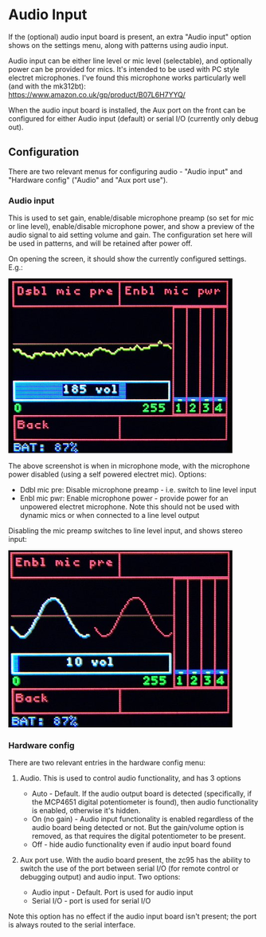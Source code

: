 # Audio Input

If the (optional) audio input board is present, an extra "Audio input" option shows on the settings menu, along with patterns using audio input.

Audio input can be either line level or mic level (selectable), and optionally power can be provided for mics. It's intended to be used with PC style electret microphones. I've found this microphone works particularly well (and with the mk312bt): https://www.amazon.co.uk/gp/product/B07L6H7YYQ/

When the audio input board is installed, the Aux port on the front can be configured for either Audio input (default) or serial I/O (currently only debug out).

## Configuration
There are two relevant menus for configuring audio - "Audio input" and "Hardware config" ("Audio" and "Aux port use").

### Audio input
This is used to set gain, enable/disable microphone preamp (so set for mic or line level), enable/disable microphone power, and show a preview of the audio signal to aid setting volume and gain.
The configuration set here will be used in patterns, and will be retained after power off. 

On opening the screen, it should show the currently configured settings. E.g.:

![Audio input mic]

The above screenshot is when in microphone mode, with the microphone power disabled (using a self powered electret mic). Options:
* Ddbl mic pre: Disable microphone preamp - i.e. switch to line level input
* Enbl mic pwr: Enable microphone power - provide power for an unpowered electret microphone. Note this should not be used with dynamic mics or when connected to a line level output

Disabling the mic preamp switches to line level input, and shows stereo input:

![Audio input line]


### Hardware config
There are two relevant entries in the hardware config menu:

1. Audio. 
This is used to control audio functionality, and has 3 options
    - Auto - Default. If the audio output board is detected (specifically, if the MCP4651 digital potentiometer is found), then audio functionality is enabled, otherwise it's hidden.
    - On (no gain) - Audio input functionality is enabled regardless of the audio board being detected or not. But the gain/volume option is removed, as that requires the digital potentiometer to be present.
    - Off - hide audio functionality even if audio input board found

2. Aux port use. 
With the audio board present, the zc95 has the ability to switch the use of the port between serial I/O (for remote control or debugging output) and audio input. Two options:
    - Audio input - Default. Port is used for audio input
    - Serial I/O - port is used for serial I/O

Note this option has no effect if the audio input board isn't present; the port is always routed to the serial interface.



[Audio input mic]: images/screen_audio_input_mic.jpg "Audio input configuration screen - mic"
[Audio input line]: images/screen_audio_input_line.jpg "Audio input configuration screen - line input"
